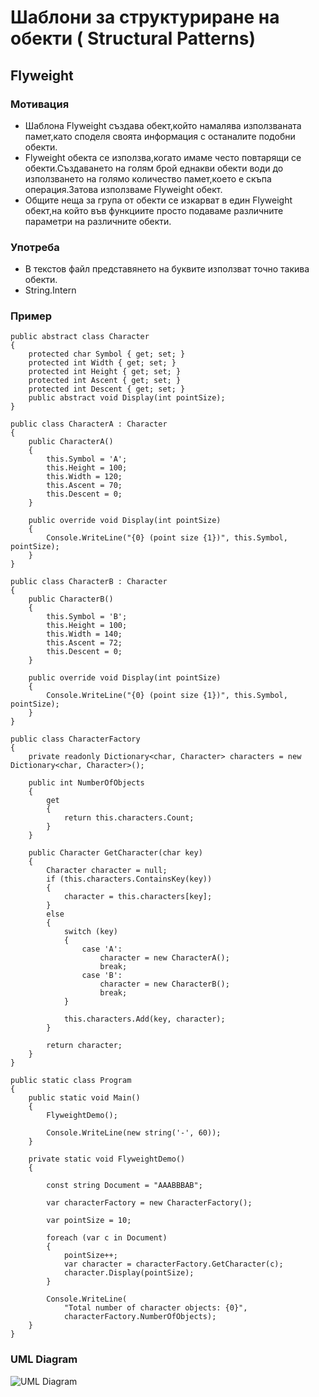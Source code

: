 # Шаблони за структуриране на обекти ( Structural Patterns)

## Flyweight

### Мотивация
* Шаблона Flyweight създава обект,който намалява използваната памет,като споделя своята информация с останалите подобни обекти.
* Flyweight обекта се използва,когато имаме често повтарящи се обекти.Създаването на голям брой еднакви обекти води до използването на голямо количество памет,което е скъпа операция.Затова използваме Flyweight обект.
* Общите неща за група от обекти се изкарват в един Flyweight обект,на който във функциите просто подаваме различните параметри на различните обекти.

### Употреба
* В текстов файл представянето на буквите използват точно такива обекти.
* String.Intern 

### Пример

    public abstract class Character
    {
        protected char Symbol { get; set; }
        protected int Width { get; set; }
        protected int Height { get; set; }
        protected int Ascent { get; set; }
        protected int Descent { get; set; }
        public abstract void Display(int pointSize);
    }
    
    public class CharacterA : Character
    {
        public CharacterA()
        {
            this.Symbol = 'A';
            this.Height = 100;
            this.Width = 120;
            this.Ascent = 70;
            this.Descent = 0;
        }

        public override void Display(int pointSize)
        {
            Console.WriteLine("{0} (point size {1})", this.Symbol, pointSize);
        }
    }
    
    public class CharacterB : Character
    {
        public CharacterB()
        {
            this.Symbol = 'B';
            this.Height = 100;
            this.Width = 140;
            this.Ascent = 72;
            this.Descent = 0;
        }

        public override void Display(int pointSize)
        {
            Console.WriteLine("{0} (point size {1})", this.Symbol, pointSize);
        }
    }
    
    public class CharacterFactory
    {
        private readonly Dictionary<char, Character> characters = new Dictionary<char, Character>();

        public int NumberOfObjects
        {
            get
            {
                return this.characters.Count;
            }
        }

        public Character GetCharacter(char key)
        {
            Character character = null;
            if (this.characters.ContainsKey(key))
            {
                character = this.characters[key];
            }
            else
            {
                switch (key)
                {
                    case 'A':
                        character = new CharacterA();
                        break;
                    case 'B':
                        character = new CharacterB();
                        break;
                }

                this.characters.Add(key, character);
            }

            return character;
        }
    }
    
    public static class Program
    {
        public static void Main()
        {
            FlyweightDemo();

            Console.WriteLine(new string('-', 60));
        }

        private static void FlyweightDemo()
        {
            
            const string Document = "AAABBBAB";

            var characterFactory = new CharacterFactory();

            var pointSize = 10;

            foreach (var c in Document)
            {
                pointSize++;
                var character = characterFactory.GetCharacter(c);
                character.Display(pointSize);
            }

            Console.WriteLine(
                "Total number of character objects: {0}",
                characterFactory.NumberOfObjects);
        }
    }

### UML Diagram

![UML Diagram](http://www.coderanch.com/t/493146/a/1059/flywe050.gif)